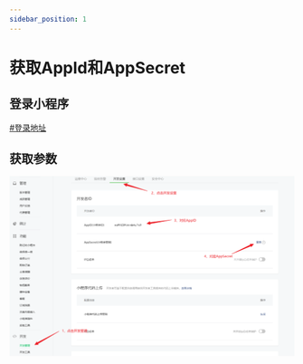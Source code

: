 ```yaml
---
sidebar_position: 1
---
```


# 获取AppId和AppSecret

## 登录小程序

[#登录地址](https://mp.weixin.qq.com/)

## 获取参数

![获取小程序里的必要参数](./img/xcx.png)
